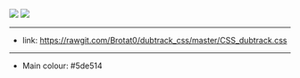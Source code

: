 ![](http://i.imgur.com/KVpnNDR.png)
![](http://i.imgur.com/MjTDL43.png)


***


* link: https://rawgit.com/Brotat0/dubtrack_css/master/CSS_dubtrack.css

***

* Main colour: #5de514
